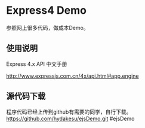 Express4 Demo
==============================

参照网上很多代码，做成本Demo。

使用说明
----------------------

Express 4.x API 中文手册

http://www.expressjs.com.cn/4x/api.html#app.engine

源代码下载
----------------------

程序代码已经上传到github有需要的同学，自行下载。
https://github.com/hydakesu/ejsDemo.git
#ejsDemo
